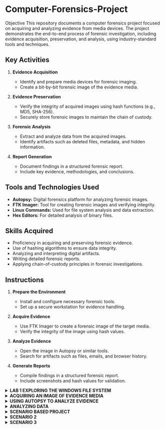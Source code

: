 # Computer-Forensics-Project

Objective
This repository documents a computer forensics project focused on acquiring and analyzing evidence from media devices. The project demonstrates the end-to-end process of forensic investigation, including evidence acquisition, preservation, and analysis, using industry-standard tools and techniques.


## Key Activities
1. **Evidence Acquisition**
   - Identify and prepare media devices for forensic imaging.
   - Create a bit-by-bit forensic image of the evidence media.

2. **Evidence Preservation**
   - Verify the integrity of acquired images using hash functions (e.g., MD5, SHA-256).
   - Securely store forensic images to maintain the chain of custody.

3. **Forensic Analysis**
   - Extract and analyze data from the acquired images.
   - Identify artifacts such as deleted files, metadata, and hidden information.

4. **Report Generation**
   - Document findings in a structured forensic report.
   - Include key evidence, methodologies, and conclusions.

## Tools and Technologies Used
- **Autopsy:** Digital forensics platform for analyzing forensic images.
- **FTK Imager:** Tool for creating forensic images and verifying integrity.
- **Linux Commands:** Used for file system analysis and data extraction.
- **Hex Editors:** For detailed analysis of binary files.

## Skills Acquired
- Proficiency in acquiring and preserving forensic evidence.
- Use of hashing algorithms to ensure data integrity.
- Analyzing and interpreting digital artifacts.
- Writing detailed forensic reports.
- Applying chain-of-custody principles in forensic investigations.


## Instructions
1. **Prepare the Environment**
   - Install and configure necessary forensic tools.
   - Set up a secure workstation for evidence handling.

2. **Acquire Evidence**
   - Use FTK Imager to create a forensic image of the target media.
   - Verify the integrity of the image using hash values.

3. **Analyze Evidence**
   - Open the image in Autopsy or similar tools.
   - Search for artifacts such as files, emails, and browser history.

4. **Generate Reports**
   - Compile findings in a structured forensic report.
   - Include screenshots and hash values for validation.


<details>
<summary><b>LAB 1 EXPLORING THE WINDOWS FILE SYSTEM</b></summary>

  ### INTRODUCTION

  The Windows New Technology File System (NTFS) file system is commonly used to 
organize and handle functions such as read, write and search on most Windows 
Operating Systems, starting with Windows NT. In this lab, we will explore the NTFS 
system and how to interpret the Master File Table or MFT. 

### OBJECTIVE 
In this lab, I will be conducting forensic practices using various tools. I will be 
performing the following tasks: 
1. Getting Familiar with MFT File Viewer 
2. Identifying Attributes with MFT File Viewer

   1. Getting familiar with MFT File Viewer using the CAINE VM for forensics;
  
   a. Open a new terminal by clicking on the MATE Terminal icon located on the 
  bottom panel and navigate /usr/local/bin directory by typing the command cd /usr/local/bin followed 
  by pressing Enter.
![image](https://github.com/user-attachments/assets/4d1f59af-f085-44e2-8457-90580e964614)

b. Launch the MFT File Viewer application by entering the command below.  
MFTView.py /home/caine/Desktop/Windows\ MFT/MFT

![image](https://github.com/user-attachments/assets/4885c5b8-4c96-4795-934e-4b1b991bac5e)
A new MFT File Viewer screen will appear. 

C. Expand the MFT file by clicking on the arrow next to the folder icon in the left 
pane.  

![image](https://github.com/user-attachments/assets/169fc715-9e98-4900-a616-4a2e12230948)

D. In the left pane, click on the $MFT file to explore the metadata and Once $MFT is selected, click on the Metadata tab in the middle pane.

![image](https://github.com/user-attachments/assets/cac803ec-f900-4e83-a93d-9456fe05827a)

E.  On the Metadata tab, this is the first record or “Record 0” for the file system. 
Found within the MFT record are various attributes. Click on the Attributes tab.

![image](https://github.com/user-attachments/assets/7e616ccc-b206-48b3-9592-510371596f8e)

In each Record, there are attributes. The first attribute type 0x10 is called 
$Standard Information. Its type is 16 which is the decimal equivalent to hex 
value of 0x10. Its respective size is 96 bytes and the file is Resident (True) in the 
MFT. Resident means its size is less than 512 bytes, so it can reside in the MFT 
and does not have to be outside of the MFT located on the disk.

F. Click on the Hex Dump tab to view the hex values.
![image](https://github.com/user-attachments/assets/e781f3e0-e680-4618-a28f-a5dc024c0ec0)
. Notice that the MFT header fields all start with File 0 at offset 0x00.

G. Note that the size of the MFT record located at offset 0x1c to 0x1f is the default 
size of 0x400 or 262144 bytes. 
![image](https://github.com/user-attachments/assets/33143219-06bd-4778-babf-bd3e74b23342)

H. Locate the length of the header at offset 0x14 and is 0x38 or 56 bytes.
![image](https://github.com/user-attachments/assets/32178233-5ac0-44ae-83ec-06e53b91b24e)


<summary><b>Identifying Attributes with MFT File Viewer</b><summary></summary>

1. While on the Hex Dump tab, locate where the Standard Information attribute 
0x10 starts on offset 0x38.
![image](https://github.com/user-attachments/assets/453c72a6-b30d-40e3-9a3e-3df27852737f)

2. The size of the Standard Information attribute is at offset 0x04 and 0x05 from 
the beginning of the attribute. Its size is 0x60 or 96 bytes.
![image](https://github.com/user-attachments/assets/a60ba025-f2db-4279-bbd1-3df95977cafe)

3. Identify the creation date and time at 0x18 to 0x1F. When decoded, it can be 
concluded that this is stored in a Windows 64 bit hex format – Little Endian.
![image](https://github.com/user-attachments/assets/a5159f24-fdb5-42a6-9469-bda727d71e5e)

4. The last modified date and time for the file is next. Notice that the value is the 
same as the previous creation date and time.
![image](https://github.com/user-attachments/assets/ff774821-2b0f-40cc-9d44-3ec47c572888)

5. Next is the last access date and time. Notice the same value again.
![image](https://github.com/user-attachments/assets/b5f6bc14-59b8-45e2-9042-2ff3f7cbb1e9)

6. The next line of hex is the record access date and time. Notice the dates are the 
same.
![image](https://github.com/user-attachments/assets/44e0d3ca-6dc7-4a31-b65e-e444e5ea8999)

7. Navigate to the Metadata tab and compare the values to the actual values. The 
hex values should match. 
![image](https://github.com/user-attachments/assets/f532495b-1a77-49de-9c7a-cafe7e17723c)

8. Click on the Attributes tab and Identify the next attribute, 0x30 $Filename Information. Its type is 48, which is 
decimal for 0x30. Its respective size is 104 bytes and its resident. 
![image](https://github.com/user-attachments/assets/ead8a582-a38e-47b7-9c3b-63e8d799e16c)

9. Click on the Hex Dump tab, At offset 0x98, the attribute 0x30 can be located
![image](https://github.com/user-attachments/assets/d119a593-ed5e-43f4-9bd9-df0dd8dceb2b)

10.  Identify the size by locating bytes 0x04 and 0x05 from the 0x30. Notice the size is 
68 bytes in hex, which is 104 bytes in decimal. It is also a resident record.
![image](https://github.com/user-attachments/assets/f8c421bc-a72d-49f2-ac6b-edfabd7d29d1)

11. Click on the Attributes tab and identify the 0x80 attribute
![image](https://github.com/user-attachments/assets/a152706d-dc94-443b-911f-fe9dd27f9566)
Notice the attribute is the $Data attribute, which is type 0x80 or 128. Its size is 
72 bytes and its non-resident.

12. Click on the Hex Dump tab to analyze the $Data attribute more closely. Identify offset 0x100 to locate attribute 0x80. Move to bytes 0x04 and 0x05 from 
there to find the size. 
![image](https://github.com/user-attachments/assets/194b6484-2a08-4510-baec-f8c31d0c875a)
    
13. Notice that it is 48 in hex or 72 bytes in decimal. Move three more bytes to find 
the non-resident flag set
![image](https://github.com/user-attachments/assets/7f3cef2e-e470-44eb-995a-f4a6031b72b7)

14. Notice that the end of the MFT record is at offset 0x200
 ![image](https://github.com/user-attachments/assets/64f3157a-f3ca-4fde-8b32-cc7d18257d92)
   
15. Click on the Attributes tab and Compare the values found from the Hex Dump tab to the Attributes tab.
![image](https://github.com/user-attachments/assets/1179f7a4-53db-4569-af93-f69b8e6fc6dd)

16 Click on the Hex Dump tab. The last record is $Bitmap and its type 0xb0 is 176 
bytes in decimal. Its size is 80 in hex and is non-resident.
  ![image](https://github.com/user-attachments/assets/6724de88-8e5f-4c70-80be-6ff08ba60054)

17. Each record’s respective metadata can have multiple attributes and the same 
techniques that were applied in this lab can be used for each NTFS System file. 
As an example, click on the $Bitmap file in the left pane. Navigate to the Attributes tab while having the $Bitmap file selected. Notice the resident and non-resident data is shown for each attribute when 
looking through the different Records. 
![image](https://github.com/user-attachments/assets/e239eab0-e020-4503-aa6d-496e9f2f16ea)

If the Hex Dump data cannot be seen underneath Resident, expand the window 
size so that the window takes up the entire screen. Once this is done, the Hex 
Dump data will appear. 
</details>



<details>
  <summary><b>ACQUIRING AN IMAGE OF EVIDENCE MEDIA</b></summary>
  <b>OBJECTIVE</b>

  The objective of this lab is to acquire a forensic image of evidence media while strictly adhering to the first rule of digital forensics: preserving the integrity of the original evidence. After securing and retrieving the evidence, the lab will demonstrate the process of creating an exact, bit-for-bit copy (image) of the original data using appropriate forensic tools. The exercise will emphasize the importance of conducting analysis solely on the acquired copy to avoid altering the original data. Furthermore, the lab will explore the use of write-blocking devices, particularly in the context of FAT and NTFS file systems, and how they are crucial when using Windows-based acquisition tools. The goal is to ensure that the original evidence remains unmodified, guaranteeing the accuracy and validity of any subsequent forensic analysis.



<b>Task 1 - Using Autopsy to Acquire a Drive Image</b>

Autopsy is a powerful forensic analysis tool that allows you to acquire and examine data from various file systems. It supports file systems such as Microsoft FAT and NTFS, as well as Linux Ext2, Ext3, and Ext4, and other UNIX file systems. Autopsy can be used on Windows XP or older operating systems to perform thorough investigations and data analysis.

<b>STEPS</b>
We will be doing this lab on a provisioned Windows 10 OS on MidTap.

1. Open the <b>File Explorer</b> icon on the task bar, the navigate to the C:\work location
   This folder will serve as the storage location for data and other files generated by Autopsy while acquiring and analyzing evidence.

![image](https://github.com/user-attachments/assets/cdec71c7-be21-42a2-80ff-308ae6b5601c)

The following steps will demonstrate how to acquire an image of the drive labeled E, named USB. Please note that this is not an actual USB drive, but a fixed drive on the computer.

The process of acquiring an image can be applied to other types of media as well, including fixed disk drives and portable storage devices like USB flash drives.

2. Right-click Autopsy 4.6.0 on desktop, then click Run as administrator on the menu. Click Yes in the UAC if necessary.
![image](https://github.com/user-attachments/assets/1104f0b8-da79-48a1-bb46-56394b84db5b)


3. In the Autopsy welcome window, click New Case.
![image](https://github.com/user-attachments/assets/2fa41a1c-9186-4669-b14a-ceb7028471c2)

4. In the New Case Information box, type Proj01 in the Case Name box and set the Base Directory to Work. Click Next.
![image](https://github.com/user-attachments/assets/d7249f82-8d64-4550-8f95-d63f42b0904f)

5. In the Optional Information box, click Finish.
![image](https://github.com/user-attachments/assets/24d899fa-bb8e-4d8e-ad56-92c9d18665ee)

6. In the Add Data Source dialog box, click Local Disk, and click Next.
![image](https://github.com/user-attachments/assets/a32b32f8-1f39-4fc6-a6bf-a6cbda15f449)

7. In the Select Data Source box, select the disk USB (E:), then click Next.
  ![image](https://github.com/user-attachments/assets/e0dde5a6-c958-4cbf-984d-f09b225c1fca)

8. Click Next in the Configure Ingest Modules window.

9. Once the drive is finished being analyzed, click Finish
![image](https://github.com/user-attachments/assets/459bc727-2fd2-44f2-ba73-3f9392fcfd3a)


10. Click Case, select Exit from the menu to exit Autopsy.
![image](https://github.com/user-attachments/assets/99bef6cc-012c-4e1a-b7c1-c0d4013aa36d)


THIS EXERCISE COMPLETES MY FIRST FORENSICS DATA ACQUISITION.
</details>


<details>

<summary><b>USING AUTOPSY TO ANALYZE EVIDENCE</b></summary>

In the following steps, I will analyze George Montgomery’s drive. The first task is loading the acquired image into Autopsy by following these steps:

1. Start Autopsy as an Admin
 ![image](https://github.com/user-attachments/assets/72b1d5aa-d69e-4bb5-902f-60538de175a1)
 
2. Create a new Case by clicking on New case

3.  In the Case Information dialog box, in the Case Name text box, type:  InChp01.  The name is solely for this lab.   However, you can use the name of the case you will be working on.
 ![image](https://github.com/user-attachments/assets/8d721922-47eb-4324-8ae1-8e9e986d63b0)
Set the Base Directory to your Work directory. Click Next.

4. Click Finish in the Optional Information dialog box.
![image](https://github.com/user-attachments/assets/a44ed6af-5a85-4612-bb2a-e47465892675)

4. In the Add Data Source box, click Disk Image or VM File and click Next.
![image](https://github.com/user-attachments/assets/51df3b45-56e9-4ffa-b14d-7c4a838f4e1d)


5. Leave Autopsy open and open File Explorer. Navigate to the folder C:\Work > Data files > Ch01 containing the image. Right click Ch01Inchp01.exe, point to 7-zip, then click Extract Here to extract the contents. Close File Explorer.
![image](https://github.com/user-attachments/assets/fb8975b0-56dc-4cf4-b38f-e815e786e852)

6. Back in Autopsy, click Browse then navigate to C:\Work > Data files > Ch01 and click InChp01.dd, then click Open. Click Next.
![image](https://github.com/user-attachments/assets/5879fe8e-3796-4fed-b95c-8e5c03137745)

7. Click Next in the Configure Ingest Modules dialog box. Once the data source has been added, click Finish.
![image](https://github.com/user-attachments/assets/4ae07ee4-a82f-4ed1-98cf-4f0f75c1a642)

8. Click to expand Data Sources > Inchp01.dd in the left navigation pane. The Inchp01.dd file is then loaded in the main window.
![image](https://github.com/user-attachments/assets/07c8943a-5fd7-41a0-bb8e-2ebb69a7d04f)

9. In the right pane (the work area), click the confirmation.txt file to view its contents in the data area
![image](https://github.com/user-attachments/assets/1120f711-86bc-43e1-be98-3a802a0e7c32)

In the data area, you see the contents of the confirmation.txt file. Continue to navigate through the work and data areas and inspect the contents of the recovered evidence.
</details>


<details>
<summary><b>ANALYZING DATA</b></summary>

The next step involves analyzing the data and searching for information relevant to the complaint. This can be time-consuming, even if you know what to look for. To locate evidentiary artifacts, forensic analysts search for specific data values, which can include unique words, nonprintable characters (e.g., hexadecimal codes), or special printable characters like copyright (©) or registered trademark (®) symbols. Forensic tools, like Autopsy, allow you to search for these "keywords," which may consist of character strings or hexadecimal values (e.g., A9 for copyright). For this case, you will follow the steps to search for any reference to the name "George."

1. In the Autopsy window, Expand Data Sources > Inchp01.dd. Click Keyword Search in the upper-right hand corner. In the Search text box, type: password and click Search
   ![image](https://github.com/user-attachments/assets/83e7de34-f921-49d8-afd5-2cc8954fba9f)

2. When the search is finished, Autopsy displays the results in the search results pane in the work area. Note the tab labeled, Keyword search 1- password.
For each search you do in a case, Autopsy adds a new tab to help catalog your searches.
![image](https://github.com/user-attachments/assets/0c8ed4b4-ff8e-48ac-ae60-11bde085682a)

3. Click confirmation.txt.
Notice that confirmation.txt file is found to contain the string ‘password.’
![image](https://github.com/user-attachments/assets/14947637-43a4-456d-8902-cb9a13059b26)

4. Click to expand Results > Keyword Hits > Single Literal Keyword Search and note there are 2 instances of the keyword ‘password’.
![image](https://github.com/user-attachments/assets/3916bf30-13f1-4f3f-9117-980e4eaa72c5)


<b>GENERATING A REPORT</b>
Creating reports is an essential part of any digital forensics investigation. Using Autopsy, you can create reports in various formats. For this task, we will generate an HTML report

<b>STEPS</b>

1. Click Generate Report button at the top and Click the type of report you would like to generate under Report Modules - in this case choose HTML Report and click Next.
   ![image](https://github.com/user-attachments/assets/0260df69-6cf5-4a90-8f21-6dd39e6a92ee)

2. Leave All Results selected and then click Finish.
![image](https://github.com/user-attachments/assets/4fc3218d-b98d-462b-9142-e94c352f4431)

3. In the Report Generation Process dialog box, click Close.
   ![image](https://github.com/user-attachments/assets/86fc6b10-004e-458a-ba7c-06af566c94dc)

4. Click Reports in the navigation pane on the left and your report will appear in the right pane on the Listing tab
   ![image](https://github.com/user-attachments/assets/73e4fee3-5cfa-4025-87c6-c56374a66eef)

5. Double-click on the report, then choose to open it with your favorite browser to view the report.Double-click on the report, then choose to open it with your favorite browser to view the report.
![image](https://github.com/user-attachments/assets/50544a53-3d31-4f41-88ca-e9d17cb585d1)

</details>

<details>
<summary><b>SCENARIO BASED PROJECT</b></summary>

<b>SCENARIO</b>

The case in this project involves a suspicious death. Joshua Zarkan found his girlfriend’s dead body in her apartment and reported it. The first responding law enforcement officer seized a USB drive. A crime scene evidence technician skilled in data acquisition made an image of the USB drive with Autopsy and named it daylightTest.eve. Following the acquisition, the technician transported and secured the USB drive and placed it in a secure evidence locker at the police station. You have received the image file from the detective assigned to this case. He directs you to examine it and identify any evidentiary artifacts that might relate to this case.


1. First, let's run the Autopsy app as an Admin and create a new case. Enter C1Prj01 as the case name, make C:\Work\Data files\Ch01\ the Base Directory and then click Next. Click Finish
   ![image](https://github.com/user-attachments/assets/c12e3b0d-2c17-442e-9fb9-4b1f728fa4d4)


2. To add an image file, click Disk Image or VM File, then click Next.
   ![image](https://github.com/user-attachments/assets/9fb98885-9c37-428f-84ae-d72cb8843943)

3. Navigate to C:\Program Files (x86)\Technology Pathways\ProDiscover\Sample Images, click All Files, then click daylightTest.eve and then click Open.
![image](https://github.com/user-attachments/assets/f7750ede-4623-490d-b82d-0758371a47db)

4. Click Next in the Configure Ingest Modules, then click Finish.
   ![image](https://github.com/user-attachments/assets/43ade6b8-c0fc-4c91-9b76-3f6004b67241)

 5. Click to expand Views > File Types > By Extension > Documents > Plain Text (2), in the Listing area, notice the files that are listed  
   ![image](https://github.com/user-attachments/assets/557ef144-673e-42b0-b069-4fb2082fe599)

6. Right-click any file and click View in New Window. View the file, and then exit the program.
![image](https://github.com/user-attachments/assets/3bc662fd-a17f-4478-92ac-428a686fca7c)

7. If you decide to export a file, right-click the file and click Extract File(s). (Note: Creating a separate folder for exports is a good idea to keep your files organized.)
In the Save As dialog box that opens, navigate to the location where you want to save the file, and then click Save.

<b>FINAL REPORT</b>
Upon examining the acquired image of the USB drive (daylightTest.eve), two plain text files were identified: winter.txt and summer.txt. The content of winter.txt includes the text "2 pm," while summer.txt contains the text "3 pm." These times may hold significance in relation to the case, possibly indicating key moments that could be relevant to the timeline of events surrounding the suspicious death. The presence of these files and their specific references to times could potentially correlate with statements or evidence already collected, and further analysis may be necessary to determine their connection to the incident. As such, these files will be further investigated to understand their context and potential relevance to the ongoing investigation.
</details>



<details>
  <summary><b>SCENARIO 2</summary>


In this project, you work for a large corporation’s IT security company. Your duties include conducting internal computing investigations and forensics examinations on company computing systems. A paralegal from the Law Department, Ms. Jones, asks you to examine a USB drive belonging to an employee who left the company and now works for a competitor. The Law Department is concerned that the former employee might possess sensitive company data. Ms. Jones wants to know whether the USB drive contains anything significant.

In addition, she informs you that the former employee might have had access to confidential documents because a co-worker saw him accessing his manager’s computer on his last day of work. These confidential documents consist of 24 files with the text “fragment.” She wants you to locate any occurrences of these files on the USB drive’s bit-stream image.

<b>SSTEPS</b>

1. Start Autopsy. In the Welcome dialog box, click New Case, then enter the case name C1Prj02, and make C:\Work\Data files\Ch01\ the Base Directory and then click Next. Click Finish.
![image](https://github.com/user-attachments/assets/f10cd10f-a6e9-4fbc-98fe-566059ffdb3d)

2. Click Disk Image or VM File, then click Next.
Navigate to C:\Work\Data files\Ch01\, click All Files, then click FATSearchTestImage.eve, and then click Open.
![image](https://github.com/user-attachments/assets/9b1dcb3c-d5a8-4076-82e5-4070ba8907ec)

3. Click Next in the Configure Ingest Modules window, then click Finish.
Click to expand to expand the image file.
![image](https://github.com/user-attachments/assets/37ccdfbf-d658-49e7-b7ea-b7f312ff1aff)

4. To search for the keyword “fragment,” click the Keyword Search toolbar button to open the Search dialog box.
Type fragment in the list box for search keywords, click the Substring Match option button, then click Search.

![image](https://github.com/user-attachments/assets/f9d13f36-9c48-4c2f-ae65-48149b3df57e)

<b>FINAL REPORT</b>
Upon examining the bit-stream image of the USB drive, two files, file4.dat and file6.dat, were discovered. These files are of particular interest in light of the concern regarding the former employee's potential possession of sensitive company data. To address the Law Department's request, the next step would be to determine if these files contain any references or fragments related to the 24 confidential documents, which are known to include the text "fragment." These files will be further analyzed to ascertain their relevance to the ongoing investigation and whether they might hold any significant data related to the company’s sensitive information.
</details>

<details>
<summary><b>SCENARIO 3</b></summary>

  <b>SCENARIO</b>

  Ms. Jones notifies you that the former employee has used an additional drive. She asks you to examine this new drive to determine whether it contains an account number the employee might have had access to. The keyword 1cro belongs to the senior vice president and is used to access the company's banking service over the Internet.

<b>STEPS</b>

1. Start Autopsy.
In the Welcome dialog box, click New Case, then enter the case name C1Prj03, and make C:\Work\Data files\Ch01\ the Base Directory and then click Next. Click Finish.
![image](https://github.com/user-attachments/assets/8c3a88c5-75ff-4618-b13f-3c2034a3b387)

2. To add the evidence, click Disk Image or VM File, then click Next.
Navigate to C:\Work\Data files\Ch01\, click All Files, then click FATSearchTestImage.eve, and click Open.
![image](https://github.com/user-attachments/assets/fb343be0-8fe7-4cf1-8aa8-47489fbfc55a)

3. On the Select Data Source window, click Next.

4. Click Next in the Configure Ingest Modules window, then click Finish.
 Click Data Sources to expand the image file and select FatSearchTestImage.eve.
![image](https://github.com/user-attachments/assets/3b853fe1-9110-4618-bb7c-d92974708d06)

5. so you're still looking for occurrences of the word "fragment." Open the Search dialog box, and repeat Steps 5 through 7 of Hands-On Project 1-2 for this drive image. When you view the search results, right-click to select any files of interest, select Add File Tag, click Notable Item (Notable) from the Tag drop-down menu, add a comment, and click OK.
![image](https://github.com/user-attachments/assets/eeb7bac7-dca0-4179-9c9d-b8d0fece2398)

 6. Next, search for the keyword 1cro Ms. Jones gave you. Click the Keyword Search toolbar button. Type 1cro as the search keyword. Click Search.
Remember to select any files of interest and enter notes in the Add Comment dialog box.  
![image](https://github.com/user-attachments/assets/af803a93-aef9-4ce2-9f04-837bf34c5421)

7.When you're finished, click the Tools menu and select Generate Report. Next, click Next in the Generate Report dialog box to accept the HTML report's default. Then click Next on the Select which data source(s) to include window and click Finish.
![image](https://github.com/user-attachments/assets/a7607118-17f3-4e15-926f-4a17a5c89b7e)
![image](https://github.com/user-attachments/assets/b04db9df-0238-45fc-8c66-dd4abe167f99)


8. Click the HTML Report to open the report in your favorite browser. Write a short memo to summarize what you found. Save the project and exit Autopsy.
Close Autopsy.
![image](https://github.com/user-attachments/assets/982b1eb4-c3c6-4661-b5fb-d74c0a534222)


  
</details>























